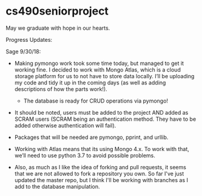 # cs490seniorproject
May we graduate with hope in our hearts.


Progress Updates:



Sage 9/30/18:
- Making pymongo work took some time today, but managed to get it working fine. I decided to work with Mongo Atlas, which is a cloud storage platform for us to not have to store data locally. I’ll be uploading my code and tidy it up in the coming days (as well as adding descriptions of how the parts work!).
    - The database is ready for CRUD operations via pymongo!

- It should be noted, users must be added to the project AND added as SCRAM users (SCRAM being an authentication method. They have to be added otherwise authentication will fail).

- Packages that will be needed are pymongo, pprint, and urllib.

- Working with Atlas means that its using Mongo 4.x. To work with that, we’ll need to use python 3.7 to avoid possible problems.

- Also, as much as I like the idea of forking and pull requests, it seems that
we are not allowed to fork a repository you own. So far I've just updated the
master repo, but I think I'll be working with branches as I add to the database manipulation.
